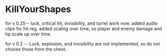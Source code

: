 # KillYourShapes

for v 0.25-- luck, critical hit, invisibility, and turret work now. added audio clips for hit reg. added scaling over time, so player and enemy damage and hp scale up over time.

for v 0.2 -- Luck, explosion, and invisibility are not implemented, so do not choose those from the chest.
